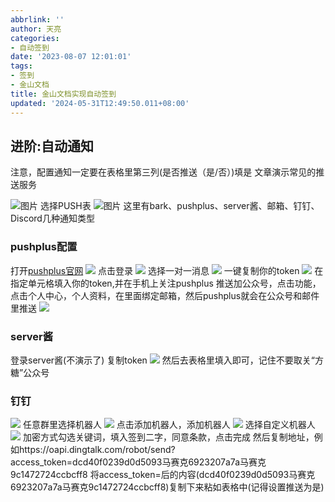 ```yaml
---
abbrlink: ''
author: 天亮
categories:
- 自动签到
date: '2023-08-07 12:01:01'
tags:
- 签到
- 金山文档
title: 金山文档实现自动签到
updated: '2024-05-31T12:49:50.011+08:00'
---
```

## 进阶:自动通知

注意，配置通知一定要在表格里第三列(是否推送（是/否）)填是
文章演示常见的推送服务

![图片](https://b2.190823.xyz/2023/08/69967156857ad5f174177b986f2906b9.png)
选择PUSH表
![图片](https://b2.190823.xyz/2023/08/f36daa827547bc6fa1248ccf1dbf40f5.png)
这里有bark、pushplus、server酱、邮箱、钉钉、Discord几种通知类型

### pushplus配置

打开[pushplus官网](http://www.pushplus.plus/)
![](https://b2.190823.xyz/2023/08/be195eda568f2b6cfa0320803b193348.png)
点击登录
![](https://b2.190823.xyz/2023/08/a683a1fc0316caea2e0f6af7f59e9e5a.png)
选择一对一消息
![](https://b2.190823.xyz/2023/08/f93135641892559b0db5678c463273a7.png)
一键复制你的token
![](https://b2.190823.xyz/2023/08/953b3ecb05b139db603da87336d27af0.png)
在指定单元格填入你的token,并在手机上关注pushplus 推送加公众号，点击功能，点击个人中心，个人资料，在里面绑定邮箱，然后pushplus就会在公众号和邮件里推送
![](https://b2.190823.xyz/2023/08/c6082322920f93ec98dd70a8373a042f.jpg)

### server酱

登录server酱(不演示了)
复制token
![](https://b2.190823.xyz/2023/08/de6dc91d2104a25f856b0f5fbd73d68d.png)
然后去表格里填入即可，记住不要取关“方糖”公众号

### 钉钉

![](https://b2.190823.xyz/2023/08/7b30a6786caaf07793d754e4978344de.png)
任意群里选择机器人
![](https://b2.190823.xyz/2023/08/30560cb2caf1d57ef2eb34eb962e5620.png)
点击添加机器人，添加机器人
![](https://b2.190823.xyz/2023/08/8713a1b53f88787a94875a4dd591df47.png)
选择自定义机器人
![](https://b2.190823.xyz/2023/08/136331e498dc1d9323fa8d6d913e89d6.png)
加密方式勾选关键词，填入签到二字，同意条款，点击完成
然后复制地址，例如https://oapi.dingtalk.com/robot/send?access_token=dcd40f0239d0d5093马赛克6923207a7a马赛克9c1472724ccbcff8
将access_token=后的内容(dcd40f0239d0d5093马赛克6923207a7a马赛克9c1472724ccbcff8)复制下来粘如表格中(记得设置推送为是)
